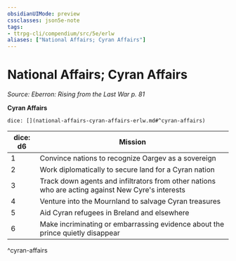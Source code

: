 ```yaml
---
obsidianUIMode: preview
cssclasses: json5e-note
tags:
- ttrpg-cli/compendium/src/5e/erlw
aliases: ["National Affairs; Cyran Affairs"]
---
```

# National Affairs; Cyran Affairs
*Source: Eberron: Rising from the Last War p. 81* 

**Cyran Affairs**

`dice: [](national-affairs-cyran-affairs-erlw.md#^cyran-affairs)`

| dice: d6 | Mission |
|----------|---------|
| 1 | Convince nations to recognize Oargev as a sovereign |
| 2 | Work diplomatically to secure land for a Cyran nation |
| 3 | Track down agents and infiltrators from other nations who are acting against New Cyre's interests |
| 4 | Venture into the Mournland to salvage Cyran treasures |
| 5 | Aid Cyran refugees in Breland and elsewhere |
| 6 | Make incriminating or embarrassing evidence about the prince quietly disappear |
^cyran-affairs